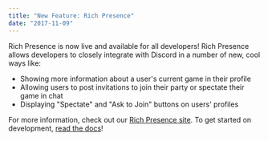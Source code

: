 ```yaml
---
title: "New Feature: Rich Presence"
date: "2017-11-09"
---
```


Rich Presence is now live and available for all developers! Rich Presence allows developers to closely integrate with Discord in a number of new, cool ways like:

* Showing more information about a user's current game in their profile
* Allowing users to post invitations to join their party or spectate their game in chat
* Displaying "Spectate" and "Ask to Join" buttons on users' profiles

For more information, check out our [Rich Presence site](https://discord.com/rich-presence). To get started on development, [read the docs](#DOCS_RICH_PRESENCE_OVERVIEW)!
